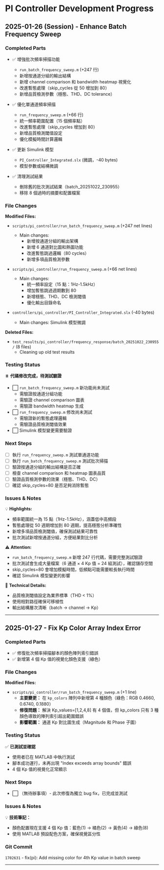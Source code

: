 # PI Controller Development Progress

## 2025-01-26 (Session) - Enhance Batch Frequency Sweep

### Completed Parts
- ✅ 增強批次頻率掃描功能
  - `run_batch_frequency_sweep.m` (+247 行)
  - 新增按通道分組的輸出結構
  - 新增 channel comparison 和 bandwidth heatmap 視覺化
  - 改進暫態處理（skip_cycles 從 50 增加到 80）
  - 新增品質檢測參數（穩態、THD、DC tolerance）

- ✅ 優化單通道頻率掃描
  - `run_frequency_sweep.m` (+66 行)
  - 統一頻率範圍配置（15 個頻率點）
  - 改進暫態處理（skip_cycles 增加到 80）
  - 新增品質檢測閾值設定
  - 優化模擬時間計算邏輯

- ✅ 更新 Simulink 模型
  - `PI_Controller_Integrated.slx` (微調，-40 bytes)
  - 模型參數或結構微調

- ✅ 清理測試結果
  - 刪除舊的批次測試結果（batch_20251022_230955）
  - 移除 8 個過時的摘要和配置檔案

### File Changes

**Modified Files:**
- `scripts/pi_controller/run_batch_frequency_sweep.m` (+247 net lines)
  - Main changes:
    - 新增按通道分組的輸出架構
    - 新增 6 通道對比圖和熱圖功能
    - 改進暫態跳過邏輯（80 cycles）
    - 新增多項品質檢測參數

- `scripts/pi_controller/run_frequency_sweep.m` (+66 net lines)
  - Main changes:
    - 統一頻率設定（15 點：1Hz-1.5kHz）
    - 增加暫態跳過週期數到 80
    - 新增穩態、THD、DC 檢測閾值
    - 優化輸出目錄命名

- `controllers/pi_controller/PI_Controller_Integrated.slx` (-40 bytes)
  - Main changes: Simulink 模型微調

**Deleted Files:**
- `test_results/pi_controller/frequency_response/batch_20251022_230955/` (8 files)
  - Cleaning up old test results

### Testing Status
⏸️ **代碼修改完成，待測試驗證**
- ⬜ `run_batch_frequency_sweep.m` 新功能尚未測試
  - 需驗證按通道分組功能
  - 需驗證 channel comparison 圖表
  - 需驗證 bandwidth heatmap 生成
- ⬜ `run_frequency_sweep.m` 修改尚未測試
  - 需驗證新的暫態處理邏輯
  - 需驗證品質檢測閾值效果
- ⬜ Simulink 模型變更需要驗證

### Next Steps
- [ ] 執行 `run_frequency_sweep.m` 測試單通道功能
- [ ] 執行 `run_batch_frequency_sweep.m` 測試批次掃描
- [ ] 驗證按通道分組的輸出結構是否正確
- [ ] 檢查 channel comparison 和 heatmap 圖表品質
- [ ] 驗證品質檢測參數的效果（穩態、THD、DC）
- [ ] 確認 skip_cycles=80 是否足夠消除暫態

### Issues & Notes

💡 **Highlights:**
- 頻率範圍統一為 15 點（1Hz-1.5kHz），涵蓋低中高頻段
- 暫態處理從 50 週期增加到 80 週期，提高穩態分析準確性
- 新增多項品質檢測閾值，確保測試結果可靠性
- 批次測試新增按通道分組，方便結果對比分析

⚠️ **Attention:**
- `run_batch_frequency_sweep.m` 新增 247 行代碼，需要完整測試驗證
- 批次測試會生成大量檔案（6 通道 × 4 Kp 值 = 24 組測試），確認儲存空間
- skip_cycles=80 會增加模擬時間，低頻點可能需要較長執行時間
- 確認 Simulink 模型變更的影響

🔧 **Technical Details:**
- 品質檢測閾值設定為業界標準（THD < 1%）
- 使用相對路徑確保可移植性
- 輸出結構層次清晰（batch → channel → Kp）

---

## 2025-01-27 - Fix Kp Color Array Index Error

### Completed Parts
- ✅ 修復批次頻率掃描腳本的顏色陣列索引錯誤
- ✅ 新增第 4 個 Kp 值的視覺化顏色支援（綠色）

### File Changes
**Modified Files:**
- `scripts/pi_controller/run_batch_frequency_sweep.m` (+1 line)
  - **主要變更：** 在 `kp_colors` 陣列中新增第 4 種顏色（綠色：RGB 0.4660, 0.6740, 0.1880）
  - **修復問題：** 解決 Kp_values=[1,2,4,8] 有 4 個值，但 kp_colors 只有 3 種顏色導致的陣列索引超出範圍錯誤
  - **影響範圍：** 通道 Kp 對比圖生成（Magnitude 和 Phase 子圖）

### Testing Status
✅ **已測試並確認**
- 使用者已在 MATLAB 中執行測試
- 腳本成功運行，未再出現 "Index exceeds array bounds" 錯誤
- 4 個 Kp 值的視覺化正常顯示

### Next Steps
- ⬜ （無待辦事項）- 此次修復為獨立 bug fix，已完成並測試

### Issues & Notes

💡 **技術筆記：**
- 顏色配置現在支援 4 個 Kp 值：藍色(1) → 橘色(2) → 黃色(4) → 綠色(8)
- 使用 MATLAB 預設配色方案，確保視覺區分性

### Git Commit
`1702631` - fix(pi): Add missing color for 4th Kp value in batch sweep

---
